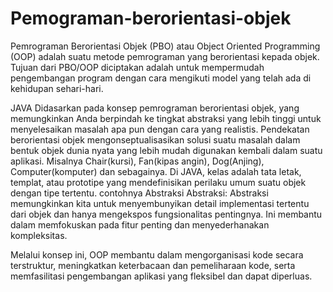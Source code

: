 # Pemograman-berorientasi-objek
Pemrograman Berorientasi Objek (PBO) atau Object Oriented Programming (OOP) adalah suatu metode pemrograman yang berorientasi kepada objek. Tujuan dari PBO/OOP diciptakan adalah untuk mempermudah pengembangan program dengan cara mengikuti model yang telah ada di kehidupan sehari-hari.

  JAVA 
Didasarkan pada konsep pemrograman berorientasi objek, yang memungkinkan Anda berpindah ke tingkat abstraksi yang lebih tinggi untuk menyelesaikan masalah apa pun dengan cara yang realistis. Pendekatan berorientasi objek mengonseptualisasikan solusi suatu masalah dalam bentuk objek dunia nyata yang lebih mudah digunakan kembali dalam suatu aplikasi. Misalnya Chair(kursi), Fan(kipas angin), Dog(Anjing), Computer(komputer) dan sebagainya. Di JAVA, kelas adalah tata letak, templat, atau prototipe yang mendefinisikan perilaku umum suatu objek dengan tipe tertentu.
contohnya Abstraksi
Abstraksi: Abstraksi memungkinkan kita untuk menyembunyikan detail implementasi tertentu dari objek dan hanya mengekspos fungsionalitas pentingnya. Ini membantu dalam memfokuskan pada fitur penting dan menyederhanakan kompleksitas.

Melalui konsep ini, OOP membantu dalam mengorganisasi kode secara terstruktur, meningkatkan keterbacaan dan pemeliharaan kode, serta memfasilitasi pengembangan aplikasi yang fleksibel dan dapat diperluas.
